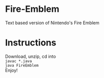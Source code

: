 # Fire-Emblem
Text based version of Nintendo's Fire Emblem <br />

# Instructions
Download, unzip, cd into <br />
`javac *.java`<br />
`java FireEmblem`<br />
Enjoy!

